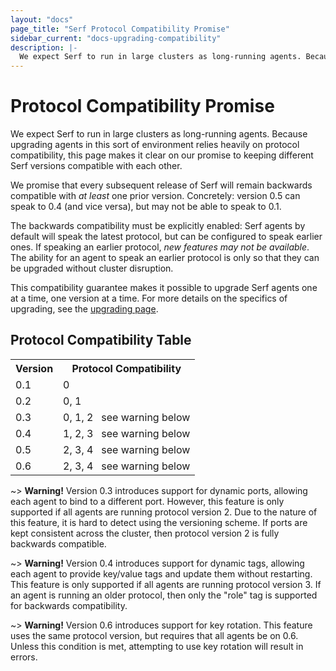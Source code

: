 ```yaml
---
layout: "docs"
page_title: "Serf Protocol Compatibility Promise"
sidebar_current: "docs-upgrading-compatibility"
description: |-
  We expect Serf to run in large clusters as long-running agents. Because upgrading agents in this sort of environment relies heavily on protocol compatibility, this page makes it clear on our promise to keeping different Serf versions compatible with each other.
---
```


# Protocol Compatibility Promise

We expect Serf to run in large clusters as long-running agents. Because
upgrading agents in this sort of environment relies heavily on protocol
compatibility, this page makes it clear on our promise to keeping different
Serf versions compatible with each other.

We promise that every subsequent release of Serf will remain backwards
compatible with _at least_ one prior version. Concretely: version 0.5 can
speak to 0.4 (and vice versa), but may not be able to speak to 0.1.

The backwards compatibility must be explicitly enabled: Serf agents by
default will speak the latest protocol, but can be configured to speak earlier
ones. If speaking an earlier protocol, _new features may not be available_.
The ability for an agent to speak an earlier protocol is only so that they
can be upgraded without cluster disruption.

This compatibility guarantee makes it possible to upgrade Serf agents one
at a time, one version at a time. For more details on the specifics of
upgrading, see the [upgrading page](/docs/upgrading.html).

## Protocol Compatibility Table

<table class="table table-bordered table-striped">
<tr>
<th>Version</th>
<th>Protocol Compatibility</th>
</tr>
<tr>
<td>0.1</td>
<td>0</td>
</tr>
<tr>
<td>0.2</td>
<td>0, 1</td>
</tr>
<tr>
<td>0.3</td>
<td>0, 1, 2&nbsp;&nbsp;&nbsp;<span class="label label-info">see warning below</span></td>
</tr>
<tr>
<td>0.4</td>
<td>1, 2, 3&nbsp;&nbsp;&nbsp;<span class="label label-info">see warning below</span></td>
</tr>
<tr>
<td>0.5</td>
<td>2, 3, 4&nbsp;&nbsp;&nbsp;<span class="label label-info">see warning below</span></td>
</tr>
<tr>
<td>0.6</td>
<td>2, 3, 4&nbsp;&nbsp;&nbsp;<span class="label label-info">see warning below</span></td>
</tr>
</table>

~> **Warning!** Version 0.3 introduces support for dynamic ports, allowing each
agent to bind to a different port. However, this feature is only supported
if all agents are running protocol version 2. Due to the nature of this
feature, it is hard to detect using the versioning scheme. If ports are kept
consistent across the cluster, then protocol version 2 is fully backwards
compatible.

~> **Warning!** Version 0.4 introduces support for dynamic tags, allowing each
agent to provide key/value tags and update them without restarting. This feature is only supported
if all agents are running protocol version 3. If an agent is running an older protocol,
then only the "role" tag is supported for backwards compatibility.

~> **Warning!** Version 0.6 introduces support for key rotation. This feature
uses the same protocol version, but requires that all agents be on 0.6. Unless this condition
is met, attempting to use key rotation will result in errors.
